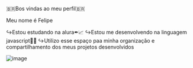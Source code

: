 
🇧🇷Bos vindas ao meu perfil🇧🇷

Meu nome é Felipe

↪️Estou estudando na alura✒📈
↪️Estou me desenvolvendo na linguagem javascript👨‍💻 
↪️Utilizo esse espaço paa minha organização e compartilhamento dos meus projetos desenvolvidos



![image](https://github.com/felipe1611/felipe1611/assets/146454738/e8e4d8fc-0aa7-4b6d-891b-67f9cf8cad31)





